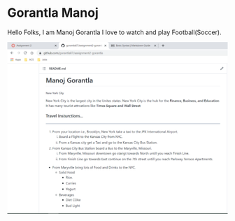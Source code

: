 # Gorantla Manoj

Hello Folks, I am Manoj Gorantla I love to watch and play Football(Soccer).


![Screenshot of Image 3](SS3.PNG)

